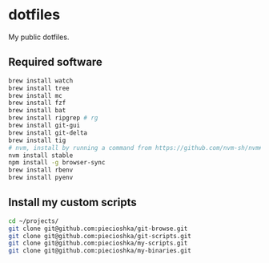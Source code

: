 # dotfiles

My public dotfiles.

## Required software

```bash
brew install watch
brew install tree
brew install mc
brew install fzf
brew install bat
brew install ripgrep # rg
brew install git-gui
brew install git-delta
brew install tig
# nvm, install by running a command from https://github.com/nvm-sh/nvm#install-script
nvm install stable
npm install -g browser-sync
brew install rbenv
brew install pyenv
```

## Install my custom scripts

```bash
cd ~/projects/
git clone git@github.com:piecioshka/git-browse.git
git clone git@github.com:piecioshka/git-scripts.git
git clone git@github.com:piecioshka/my-scripts.git
git clone git@github.com:piecioshka/my-binaries.git
```

